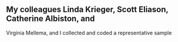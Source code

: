 ## My colleagues Linda Krieger, Scott Eliason, Catherine Albiston, and

Virginia Mellema, and I collected and coded a representative sample